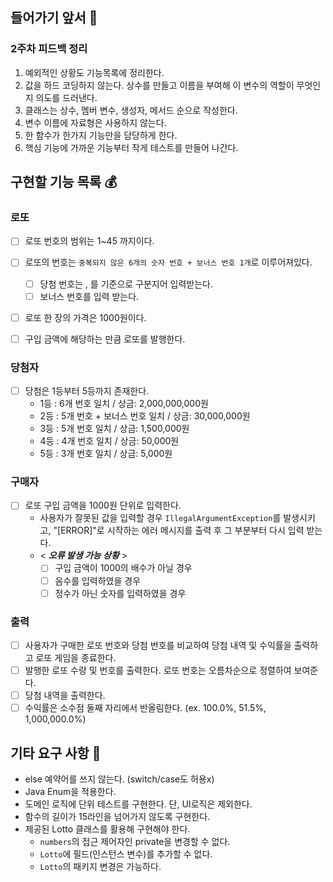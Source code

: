 ## 들어가기 앞서 🏃
### 2주차 피드백 정리
1. 예외적인 상황도 기능목록에 정리한다.
2. 값을 하드 코딩하지 않는다. 상수를 만들고 이름을 부여해 이 변수의 역할이 무엇인지 의도를 드러낸다.
3. 클래스는 상수, 멤버 변수, 생성자, 메서드 순으로 작성한다. 
4. 변수 이름에 자료형은 사용하지 않는다.
5. 한 함수가 한가지 기능만을 담당하게 한다.
6. 핵심 기능에 가까운 기능부터 작게 테스트를 만들어 나간다.

## 구현할 기능 목록 💰
### 로또
-[ ] 로또 번호의 범위는 1~45 까지이다.
-[ ] 로또의 번호는 `중복되지 않은 6개의 숫자 번호 + 보너스 번호 1개`로 이루어져있다.
    - [ ] 당첨 번호는 , 를 기준으로 구분지어 입력받는다.
    - [ ] 보너스 번호를 입력 받는다.
-[ ] 로또 한 장의 가격은 1000원이다.
-[ ] 구입 금액에 해당하는 만큼 로또를 발행한다.


### 당첨자
-[ ] 당첨은 1등부터 5등까지 존재한다.
    - 1등 : 6개 번호 일치 / 상금: 2,000,000,000원
    - 2등 : 5개 번호 + 보너스 번호 일치 / 상금: 30,000,000원
    - 3등 : 5개 번호 일치 / 상금: 1,500,000원
    - 4등 : 4개 번호 일치 / 상금: 50,000원
    - 5등 : 3개 번호 일치 / 상금: 5,000원

### 구매자
-[ ] 로또 구입 금액을 1000원 단위로 입력한다.
    - 사용자가 잘못된 값을 입력할 경우 `IllegalArgumentException`를 발생시키고, "[ERROR]"로 시작하는 에러 메시지를 출력 후 그 부분부터 다시 입력 받는다.
    - < **_오류 발생 가능 상황_** >
        - [ ] 구입 금액이 1000의 배수가 아닐 경우 
        - [ ] 음수를 입력하였을 경우
        - [ ] 정수가 아닌 숫자를 입력하였을 경우

### 출력
-[ ] 사용자가 구매한 로또 번호와 당첨 번호를 비교하여 당첨 내역 및 수익률을 출력하고 로또 게임을 종료한다.
-[ ] 발행한 로또 수량 및 번호를 출력한다. 로또 번호는 오름차순으로 정렬하여 보여준다.
-[ ] 당첨 내역을 출력한다.
-[ ] 수익률은 소수점 둘째 자리에서 반올림한다. (ex. 100.0%, 51.5%, 1,000,000.0%) 

## 기타 요구 사항 👻
- else 예약어를 쓰지 않는다. (switch/case도 허용x)
- Java Enum을 적용한다.
- 도메인 로직에 단위 테스트를 구현한다. 단, UI로직은 제외한다.
- 함수의 길이가 15라인을 넘어가지 않도록 구현한다.
- 제공된 Lotto 클래스를 활용해 구현해야 한다.
  - `numbers`의 접근 제어자인 private을 변경할 수 없다.
  - `Lotto`에 필드(인스턴스 변수)를 추가할 수 없다.
  - `Lotto`의 패키지 변경은 가능하다.
